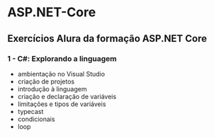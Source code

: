 # ASP.NET-Core
## Exercícios Alura da formação ASP.NET Core

### 1 - C#: Explorando a linguagem
- ambientação no Visual Studio
- criação de projetos
- introdução à linguagem
- criação e declaração de variáveis
- limitações e tipos de variáveis
- typecast
- condicionais
- loop
